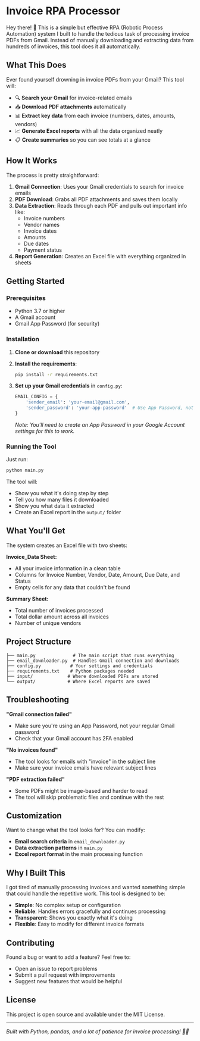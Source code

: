 # Invoice RPA Processor

Hey there! 👋 This is a simple but effective RPA (Robotic Process Automation) system I built to handle the tedious task of processing invoice PDFs from Gmail. Instead of manually downloading and extracting data from hundreds of invoices, this tool does it all automatically.

## What This Does

Ever found yourself drowning in invoice PDFs from your Gmail? This tool will:
- 🔍 **Search your Gmail** for invoice-related emails
- 📥 **Download PDF attachments** automatically
- 📊 **Extract key data** from each invoice (numbers, dates, amounts, vendors)
- 📈 **Generate Excel reports** with all the data organized neatly
- 📋 **Create summaries** so you can see totals at a glance

## How It Works

The process is pretty straightforward:

1. **Gmail Connection**: Uses your Gmail credentials to search for invoice emails
2. **PDF Download**: Grabs all PDF attachments and saves them locally
3. **Data Extraction**: Reads through each PDF and pulls out important info like:
   - Invoice numbers
   - Vendor names
   - Invoice dates
   - Amounts
   - Due dates
   - Payment status
4. **Report Generation**: Creates an Excel file with everything organized in sheets

## Getting Started

### Prerequisites
- Python 3.7 or higher
- A Gmail account
- Gmail App Password (for security)

### Installation

1. **Clone or download** this repository
2. **Install the requirements**:
   ```bash
   pip install -r requirements.txt
   ```

3. **Set up your Gmail credentials** in `config.py`:
   ```python
   EMAIL_CONFIG = {
       'sender_email': 'your-email@gmail.com',
       'sender_password': 'your-app-password'  # Use App Password, not regular password
   }
   ```

   *Note: You'll need to create an App Password in your Google Account settings for this to work.*

### Running the Tool

Just run:
```bash
python main.py
```

The tool will:
- Show you what it's doing step by step
- Tell you how many files it downloaded
- Show you what data it extracted
- Create an Excel report in the `output/` folder

## What You'll Get

The system creates an Excel file with two sheets:

**Invoice_Data Sheet:**
- All your invoice information in a clean table
- Columns for Invoice Number, Vendor, Date, Amount, Due Date, and Status
- Empty cells for any data that couldn't be found

**Summary Sheet:**
- Total number of invoices processed
- Total dollar amount across all invoices
- Number of unique vendors

## Project Structure

```
├── main.py              # The main script that runs everything
├── email_downloader.py  # Handles Gmail connection and downloads
├── config.py           # Your settings and credentials
├── requirements.txt    # Python packages needed
├── input/             # Where downloaded PDFs are stored
└── output/            # Where Excel reports are saved
```

## Troubleshooting

**"Gmail connection failed"**
- Make sure you're using an App Password, not your regular Gmail password
- Check that your Gmail account has 2FA enabled

**"No invoices found"**
- The tool looks for emails with "invoice" in the subject line
- Make sure your invoice emails have relevant subject lines

**"PDF extraction failed"**
- Some PDFs might be image-based and harder to read
- The tool will skip problematic files and continue with the rest

## Customization

Want to change what the tool looks for? You can modify:
- **Email search criteria** in `email_downloader.py`
- **Data extraction patterns** in `main.py`
- **Excel report format** in the main processing function

## Why I Built This

I got tired of manually processing invoices and wanted something simple that could handle the repetitive work. This tool is designed to be:
- **Simple**: No complex setup or configuration
- **Reliable**: Handles errors gracefully and continues processing
- **Transparent**: Shows you exactly what it's doing
- **Flexible**: Easy to modify for different invoice formats

## Contributing

Found a bug or want to add a feature? Feel free to:
- Open an issue to report problems
- Submit a pull request with improvements
- Suggest new features that would be helpful

## License

This project is open source and available under the MIT License.

---

*Built with Python, pandas, and a lot of patience for invoice processing! 📄✨* 
